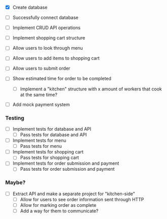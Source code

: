 - [x] Create database
- [ ] Successfully connect database
- [ ] Implement CRUD API operations

- [ ] Implement shopping cart structure
- [ ] Allow users to look through menu
- [ ] Allow users to add items to shopping cart
- [ ] Allow users to submit order
- [ ] Show estimated time for order to be completed
  - [ ] Implement a "kitchen" structure with x amount of workers that cook at the same time?
- [ ] Add mock payment system

### Testing

- [ ] Implement tests for database and API
  - [ ] Pass tests for database and API
- [ ] Implement tests for menu
  - [ ] Pass tests for menu
- [ ] Implement tests for shopping cart
  - [ ] Pass tests for shopping cart
- [ ] Implement tests for order submission and payment
  - [ ] Pass tests for order submission and payment

### Maybe?

- [ ] Extract API and make a separate project for "kitchen-side"
  - [ ] Allow for users to see order information sent through HTTP
  - [ ] Allow for marking order as complete
  - [ ] Add a way for them to communicate?
